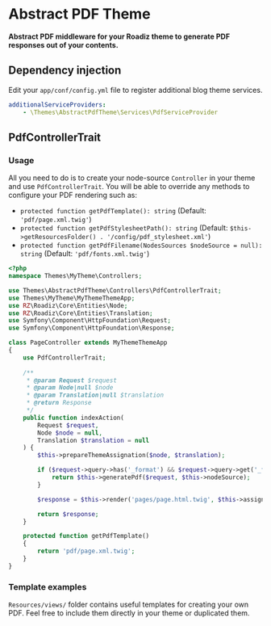# Abstract PDF Theme

**Abstract PDF middleware for your Roadiz theme to generate PDF responses out of your contents.**

## Dependency injection

Edit your `app/conf/config.yml` file to register additional blog theme services.

```yaml
additionalServiceProviders: 
    - \Themes\AbstractPdfTheme\Services\PdfServiceProvider
```

## PdfControllerTrait

### Usage

All you need to do is to create your node-source `Controller` in your theme and use `PdfControllerTrait`. You will be able to override any methods to configure your PDF rendering such as:

- `protected function getPdfTemplate(): string` (Default: `'pdf/page.xml.twig'`) 
- `protected function getPdfStylesheetPath(): string` (Default: `$this->getResourcesFolder() . '/config/pdf_stylesheet.xml'`) 
- `protected function getPdfFilename(NodesSources $nodeSource = null): string` (Default: `'pdf/fonts.xml.twig'`)

```php
<?php
namespace Themes\MyTheme\Controllers;

use Themes\AbstractPdfTheme\Controllers\PdfControllerTrait;
use Themes\MyTheme\MyThemeThemeApp;
use RZ\Roadiz\Core\Entities\Node;
use RZ\Roadiz\Core\Entities\Translation;
use Symfony\Component\HttpFoundation\Request;
use Symfony\Component\HttpFoundation\Response;

class PageController extends MyThemeThemeApp
{
    use PdfControllerTrait;
    
    /**
     * @param Request $request
     * @param Node|null $node
     * @param Translation|null $translation
     * @return Response
     */
    public function indexAction(
        Request $request,
        Node $node = null,
        Translation $translation = null
    ) {
        $this->prepareThemeAssignation($node, $translation);

        if ($request->query->has('_format') && $request->query->get('_format') == 'pdf') {
            return $this->generatePdf($request, $this->nodeSource);
        }

        $response = $this->render('pages/page.html.twig', $this->assignation);

        return $response;
    }

    protected function getPdfTemplate()
    {
        return 'pdf/page.xml.twig';
    }
}
```

### Template examples

`Resources/views/` folder contains useful templates for creating your own PDF. Feel free to include them directly in your theme or duplicated them.
